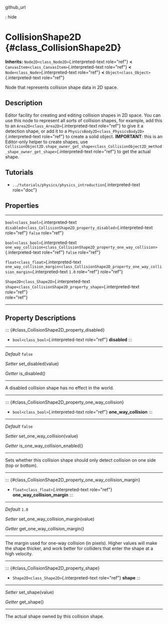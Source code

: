 github\_url

:   hide

CollisionShape2D {#class_CollisionShape2D}
================

**Inherits:** `Node2D<class_Node2D>`{.interpreted-text role="ref"}
**\<** `CanvasItem<class_CanvasItem>`{.interpreted-text role="ref"}
**\<** `Node<class_Node>`{.interpreted-text role="ref"} **\<**
`Object<class_Object>`{.interpreted-text role="ref"}

Node that represents collision shape data in 2D space.

Description
-----------

Editor facility for creating and editing collision shapes in 2D space.
You can use this node to represent all sorts of collision shapes, for
example, add this to an `Area2D<class_Area2D>`{.interpreted-text
role="ref"} to give it a detection shape, or add it to a
`PhysicsBody2D<class_PhysicsBody2D>`{.interpreted-text role="ref"} to
create a solid object. **IMPORTANT**: this is an Editor-only helper to
create shapes, use
`CollisionObject2D.shape_owner_get_shape<class_CollisionObject2D_method_shape_owner_get_shape>`{.interpreted-text
role="ref"} to get the actual shape.

Tutorials
---------

-   `../tutorials/physics/physics_introduction`{.interpreted-text
    role="doc"}

Properties
----------

  -------------------------------------------- -------------------------------------------------------------------------------------------------------- ---------
  `bool<class_bool>`{.interpreted-text         `disabled<class_CollisionShape2D_property_disabled>`{.interpreted-text role="ref"}                       `false`
  role="ref"}                                                                                                                                           

  `bool<class_bool>`{.interpreted-text         `one_way_collision<class_CollisionShape2D_property_one_way_collision>`{.interpreted-text role="ref"}     `false`
  role="ref"}                                                                                                                                           

  `float<class_float>`{.interpreted-text       `one_way_collision_margin<class_CollisionShape2D_property_one_way_collision_margin>`{.interpreted-text   `1.0`
  role="ref"}                                  role="ref"}                                                                                              

  `Shape2D<class_Shape2D>`{.interpreted-text   `shape<class_CollisionShape2D_property_shape>`{.interpreted-text role="ref"}                             
  role="ref"}                                                                                                                                           
  -------------------------------------------- -------------------------------------------------------------------------------------------------------- ---------

Property Descriptions
---------------------

::: {#class_CollisionShape2D_property_disabled}
-   `bool<class_bool>`{.interpreted-text role="ref"} **disabled**
:::

  ----------- ----------------------
  *Default*   `false`

  *Setter*    set\_disabled(value)

  *Getter*    is\_disabled()
  ----------- ----------------------

A disabled collision shape has no effect in the world.

------------------------------------------------------------------------

::: {#class_CollisionShape2D_property_one_way_collision}
-   `bool<class_bool>`{.interpreted-text role="ref"}
    **one\_way\_collision**
:::

  ----------- ------------------------------------
  *Default*   `false`

  *Setter*    set\_one\_way\_collision(value)

  *Getter*    is\_one\_way\_collision\_enabled()
  ----------- ------------------------------------

Sets whether this collision shape should only detect collision on one
side (top or bottom).

------------------------------------------------------------------------

::: {#class_CollisionShape2D_property_one_way_collision_margin}
-   `float<class_float>`{.interpreted-text role="ref"}
    **one\_way\_collision\_margin**
:::

  ----------- -----------------------------------------
  *Default*   `1.0`

  *Setter*    set\_one\_way\_collision\_margin(value)

  *Getter*    get\_one\_way\_collision\_margin()
  ----------- -----------------------------------------

The margin used for one-way collision (in pixels). Higher values will
make the shape thicker, and work better for colliders that enter the
shape at a high velocity.

------------------------------------------------------------------------

::: {#class_CollisionShape2D_property_shape}
-   `Shape2D<class_Shape2D>`{.interpreted-text role="ref"} **shape**
:::

  ---------- -------------------
  *Setter*   set\_shape(value)

  *Getter*   get\_shape()
  ---------- -------------------

The actual shape owned by this collision shape.
